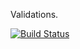 Validations.

[![Build Status](https://secure.travis-ci.org/Gustavus/Validate.png)](http://travis-ci.org/Gustavus/Validate)
